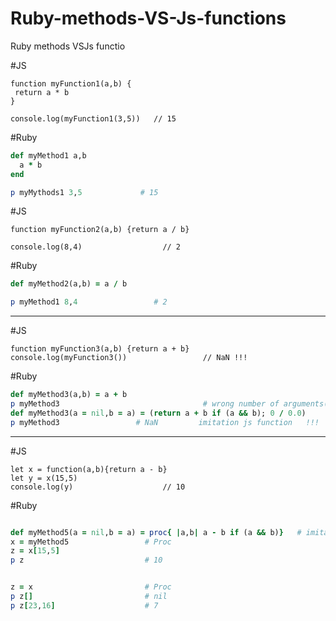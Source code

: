 # Ruby-methods-VS-Js-functions
Ruby methods VSJs functio

#JS
```node
function myFunction1(a,b) {
 return a * b
}

console.log(myFunction1(3,5))   // 15
```
#Ruby
```ruby
def myMethod1 a,b
  a * b
end

p myMythods1 3,5             # 15
```

#JS
```node
function myFunction2(a,b) {return a / b}

console.log(8,4)                  // 2
```

#Ruby
```ruby
def myMethod2(a,b) = a / b

p myMethod1 8,4                 # 2
```
____
#JS
```node
function myFunction3(a,b) {return a + b}
console.log(myFunction3())                 // NaN !!!
```
#Ruby
```ruby
def myMethod3(a,b) = a + b
p myMethod3                                # wrong number of arguments(given 0 , exended 2)
def myMethod3(a = nil,b = a) = (return a + b if (a && b); 0 / 0.0)
p myMethod3                 # NaN         imitation js function   !!!
```
____
#JS
```node
let x = function(a,b){return a - b}
let y = x(15,5)                   
console.log(y)                    // 10
```
#Ruby
```ruby

def myMethod5(a = nil,b = a) = proc{ |a,b| a - b if (a && b)}   # imitation js function
x = myMethod5                 # Proc
z = x[15,5]
p z                           # 10


z = x                         # Proc
p z[]                         # nil
p z[23,16]                    # 7
```


